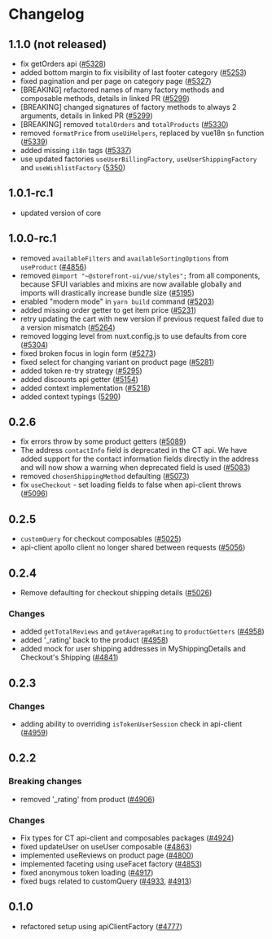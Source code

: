 # Changelog

## 1.1.0 (not released)
- fix getOrders api ([#5328](https://github.com/DivanteLtd/vue-storefront/issues/5328))
- added bottom margin to fix visibility of last footer category ([#5253](https://github.com/DivanteLtd/vue-storefront/issues/5253))
- fixed pagination and per page on category page ([#5327](https://github.com/DivanteLtd/vue-storefront/issues/5327))
- [BREAKING] refactored names of many factory methods and composable methods, details in linked PR ([#5299](https://github.com/DivanteLtd/vue-storefront/pull/5299))
- [BREAKING] changed signatures of factory methods to always 2 arguments, details in linked PR ([#5299](https://github.com/DivanteLtd/vue-storefront/pull/5299))
- [BREAKING] removed `totalOrders` and `totalProducts` ([#5330](https://github.com/vuestorefront/vue-storefront/pull/5330))
- removed `formatPrice` from `useUiHelpers`, replaced by vue18n `$n` function ([#5339](https://github.com/vuestorefront/vue-storefront/pull/5339))
- added missing `i18n` tags ([#5337](https://github.com/vuestorefront/vue-storefront/issues/5337))
- use updated factories `useUserBillingFactory`, `useUserShippingFactory` and `useWishlistFactory` ([5350](https://github.com/vuestorefront/vue-storefront/pull/5350))

## 1.0.1-rc.1
- updated version of core

## 1.0.0-rc.1
- removed `availableFilters` and `availableSortingOptions` from `useProduct` ([#4856](https://github.com/DivanteLtd/vue-storefront/issues/4856))
- removed `@import "~@storefront-ui/vue/styles";` from all components, because SFUI variables and mixins are now available globally and imports will drastically increase bundle size ([#5195](https://github.com/DivanteLtd/vue-storefront/issues/5195))
- enabled "modern mode" in `yarn build` command ([#5203](https://github.com/DivanteLtd/vue-storefront/issues/5203))
- added missing order getter to get item price ([#5231](https://github.com/DivanteLtd/vue-storefront/issues/5231))
- retry updating the cart with new version if previous request failed due to a version mismatch ([#5264](https://github.com/DivanteLtd/vue-storefront/issues/5264))
- removed logging level from nuxt.config.js to use defaults from core ([#5304](https://github.com/DivanteLtd/vue-storefront/issues/5304))
- fixed broken focus in login form ([#5273](https://github.com/DivanteLtd/vue-storefront/issues/5273))
- fixed select for changing variant on product page ([#5281](https://github.com/DivanteLtd/vue-storefront/issues/5281))
- added token re-try strategy ([#5295](https://github.com/DivanteLtd/vue-storefront/pull/5295))
- added discounts api getter ([#5154](https://github.com/DivanteLtd/vue-storefront/pull/5154))
- added context implementation ([#5218](https://github.com/DivanteLtd/vue-storefront/pull/5218))
- added context typings ([5290](https://github.com/DivanteLtd/vue-storefront/pull/5290))

## 0.2.6

- fix errors throw by some product getters ([#5089](https://github.com/DivanteLtd/vue-storefront/issues/5089))
- The address `contactInfo` field is deprecated in the CT api. We have added support for the contact information fields directly in the address and will now show a warning when deprecated field is used ([#5083](https://github.com/DivanteLtd/vue-storefront/pull/5083))
- removed `chosenShippingMethod` defaulting ([#5073](https://github.com/DivanteLtd/vue-storefront/issues/5073))
- fix `useCheckout` - set loading fields to false when api-client throws ([#5096](https://github.com/DivanteLtd/vue-storefront/pull/5096))

## 0.2.5

- `customQuery` for checkout composables ([#5025](https://github.com/DivanteLtd/vue-storefront/issues/5025))
- api-client apollo client no longer shared between requests ([#5056](https://github.com/DivanteLtd/vue-storefront/pull/5056))

## 0.2.4

- Remove defaulting for checkout shipping details ([#5026](https://github.com/DivanteLtd/vue-storefront/issues/5026))

### Changes

- added `getTotalReviews` and `getAverageRating` to `productGetters` ([#4958](https://github.com/DivanteLtd/vue-storefront/issues/4958))
- added '_rating' back to the product ([#4958](https://github.com/DivanteLtd/vue-storefront/issues/4958))
- added mock for user shipping addresses in MyShippingDetails and Checkout's Shipping ([#4841](https://github.com/DivanteLtd/vue-storefront/issues/4841))

## 0.2.3

### Changes

- adding ability to overriding `isTokenUserSession` check in api-client ([#4959](https://github.com/DivanteLtd/vue-storefront/issues/4959))

## 0.2.2

### Breaking changes

- removed '_rating' from product ([#4906](https://github.com/DivanteLtd/vue-storefront/issues/4906))

### Changes

- Fix types for CT api-client and composables packages ([#4924](https://github.com/DivanteLtd/vue-storefront/pull/4924))
- fixed updateUser on useUser composable ([#4863](https://github.com/DivanteLtd/vue-storefront/issues/4863))
- implemented useReviews on product page ([#4800](https://github.com/DivanteLtd/vue-storefront/issues/4800))
- implemented faceting using useFacet factory ([#4853](https://github.com/DivanteLtd/vue-storefront/issues/4853))
- fixed anonymous token loading ([#4917](https://github.com/DivanteLtd/vue-storefront/issues/4917))
- fixed bugs related to customQuery ([#4933](https://github.com/DivanteLtd/vue-storefront/issues/4933), [#4913](https://github.com/DivanteLtd/vue-storefront/issues/4913))

## 0.1.0

- refactored setup using apiClientFactory ([#4777](https://github.com/DivanteLtd/vue-storefront/issues/4777))
